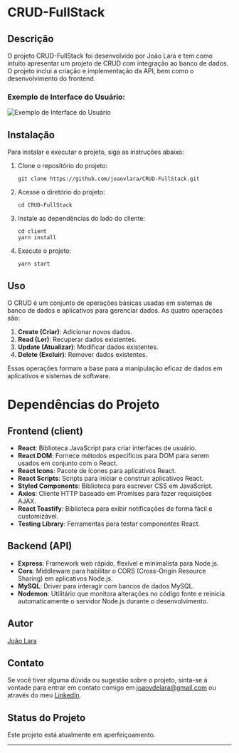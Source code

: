 # CRUD-FullStack

## Descrição

O projeto CRUD-FullStack foi desenvolvido por João Lara e tem como intuito apresentar um projeto de CRUD com integração ao banco de dados.
 O projeto inclui a criação e implementação da API, bem como o desenvolvimento do frontend.

### Exemplo de Interface do Usuário:

![Exemplo de Interface do Usuário](./public/crud-exemple.png.png)

## Instalação

Para instalar e executar o projeto, siga as instruções abaixo:

1. Clone o repositório do projeto:
   ```
   git clone https://github.com/joaovlara/CRUD-FullStack.git
   ```

2. Acesse o diretório do projeto:
   ```
   cd CRUD-FullStack
   ```

3. Instale as dependências do lado do cliente:
   ```
   cd client
   yarn install
   ```

4. Execute o projeto:
   ```
   yarn start
   ```

## Uso

O CRUD é um conjunto de operações básicas usadas em sistemas de banco de dados e aplicativos para gerenciar dados. As quatro operações são:

1. **Create (Criar)**: Adicionar novos dados.
2. **Read (Ler)**: Recuperar dados existentes.
3. **Update (Atualizar)**: Modificar dados existentes.
4. **Delete (Excluir)**: Remover dados existentes.

Essas operações formam a base para a manipulação eficaz de dados em aplicativos e sistemas de software.

# Dependências do Projeto

## Frontend (client)

- **React**: Biblioteca JavaScript para criar interfaces de usuário.
- **React DOM**: Fornece métodos específicos para DOM para serem usados ​​em conjunto com o React.
- **React Icons**: Pacote de ícones para aplicativos React.
- **React Scripts**: Scripts para iniciar e construir aplicativos React.
- **Styled Components**: Biblioteca para escrever CSS em JavaScript.
- **Axios**: Cliente HTTP baseado em Promises para fazer requisições AJAX.
- **React Toastify**: Biblioteca para exibir notificações de forma fácil e customizável.
- **Testing Library**: Ferramentas para testar componentes React.

## Backend (API)

- **Express**: Framework web rápido, flexível e minimalista para Node.js.
- **Cors**: Middleware para habilitar o CORS (Cross-Origin Resource Sharing) em aplicativos Node.js.
- **MySQL**: Driver para interagir com bancos de dados MySQL.
- **Nodemon**: Utilitário que monitora alterações no código fonte e reinicia automaticamente o servidor Node.js durante o desenvolvimento.

## Autor

[João Lara](https://www.linkedin.com/in/seu-perfil-do-linkedin/)

## Contato

Se você tiver alguma dúvida ou sugestão sobre o projeto, sinta-se à vontade para entrar em contato comigo em [joaovdelara@gmail.com](joaovdelara@gmail.com) ou através do meu [LinkedIn](https://www.linkedin.com/in/seu-perfil-do-linkedin/).

## Status do Projeto

Este projeto está atualmente em aperfeiçoamento.

---
